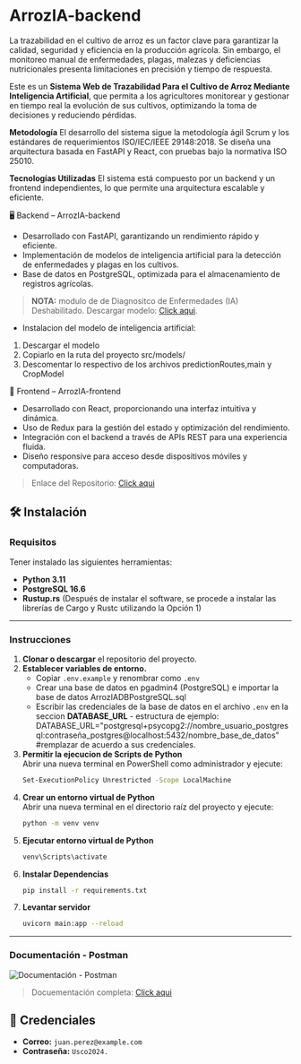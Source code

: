 # ArrozIA-backend
La trazabilidad en el cultivo de arroz es un factor clave para garantizar la calidad, seguridad y eficiencia en la producción agrícola. Sin embargo, el monitoreo manual de enfermedades, plagas, malezas y deficiencias nutricionales presenta limitaciones en precisión y tiempo de respuesta.

Este es un **Sistema Web de Trazabilidad Para el Cultivo de Arroz Mediante Inteligencia Artificial**, que permita a los agricultores monitorear y gestionar en tiempo real la evolución de sus cultivos, optimizando la toma de decisiones y reduciendo pérdidas.

**Metodología**
El desarrollo del sistema sigue la metodología ágil Scrum y los estándares de requerimientos ISO/IEC/IEEE 29148:2018. Se diseña una arquitectura basada en FastAPI y React, con pruebas bajo la normativa ISO 25010. 

**Tecnologías Utilizadas**
El sistema está compuesto por un backend y un frontend independientes, lo que permite una arquitectura escalable y eficiente.

🖥️ Backend – ArrozIA-backend 
- Desarrollado con FastAPI, garantizando un rendimiento rápido y eficiente.
- Implementación de modelos de inteligencia artificial para la detección de enfermedades y plagas en los cultivos.
- Base de datos en PostgreSQL, optimizada para el almacenamiento de registros agrícolas.
> **NOTA:** modulo de de Diagnositco de Enfermedades (IA) Deshabilitado. 
> Descargar modelo: [Click aqui](https://www.mediafire.com/file/rv8jwfyf4di239j/swin_transformer_v2.pth/file).
- Instalacion del modelo de inteligencia artificial:
1. Descargar el modelo
2. Copiarlo en la ruta del proyecto src/models/
3. Descomentar lo respectivo de los archivos predictionRoutes,main y CropModel

📌 Frontend – ArrozIA-frontend
- Desarrollado con React, proporcionando una interfaz intuitiva y dinámica.
- Uso de Redux para la gestión del estado y optimización del rendimiento.
- Integración con el backend a través de APIs REST para una experiencia fluida.
- Diseño responsive para acceso desde dispositivos móviles y computadoras.
> Enlace del Repositorio: [Click aqui](https://github.com/duvancardozo18/ArrozIA-frontend-web)

## 🛠️   Instalación  

### Requisitos 
Tener instalado las siguientes herramientas: 
- **Python 3.11**
- **PostgreSQL 16.6**
- **Rustup.rs**  (Después de instalar el software, se procede a instalar las librerías de Cargo y Rustc utilizando la Opción 1)
---

### Instrucciones  
1. **Clonar o descargar** el repositorio del proyecto.  
2. **Establecer variables de entorno.**  
   - Copiar `.env.example` y renombrar como `.env`
   - Crear una base de datos en pgadmin4 (PostgreSQL) e importar la base de datos ArrozIADBPostgreSQL.sql
   - Escribir las credenciales de la base de datos en el archivo `.env` en la seccion **DATABASE_URL** - estructura de ejemplo: 
   DATABASE_URL="postgresql+psycopg2://nombre_usuario_postgresql:contraseña_postgres@localhost:5432/nombre_base_de_datos" #remplazar de acuerdo a sus credenciales.
3. **Permitir la ejecucion de Scripts de Python**  
    Abrir una nueva terminal en PowerShell como administrador y ejecute:  
   ```bash
   Set-ExecutionPolicy Unrestricted -Scope LocalMachine
4. **Crear un entorno virtual de Python**  
   Abrir una nueva terminal en el directorio raíz del proyecto y ejecute:  
   ```bash
   python -m venv venv
5. **Ejecutar entorno virtual de Python**   
   ```bash
   venv\Scripts\activate
3. **Instalar Dependencias**   
   ```bash
   pip install -r requirements.txt
4. **Levantar servidor**  
   ```bash
   uvicorn main:app --reload
---

### Documentación - Postman
![Documentación - Postman](<https://raw.githubusercontent.com/duvancardozo18/ArrozIA-backend/refs/heads/main/resources/images/Rutas.png>)
> Docuementación completa: [Click aqui](https://www.postman.com/satellite-engineer-98254428/arrozia-backend/overview)

## 🚀 Credenciales
 
- **Correo:** `juan.perez@example.com`  
- **Contraseña:** `Usco2024.` 


